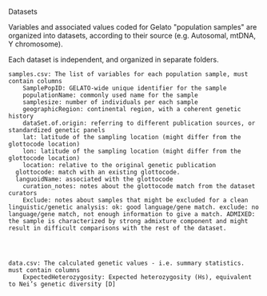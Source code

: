 Datasets

Variables and associated values coded for Gelato "population samples" are organized into datasets, according to their source (e.g. Autosomal, mtDNA, Y chromosome).

Each dataset is independent, and organized in separate folders. 

    samples.csv: The list of variables for each population sample, must contain columns
        SamplePopID: GELATO-wide unique identifier for the sample
        populationName: commonly used name for the sample
        samplesize: number of individuals per each sample
        geographicRegion: continental region, with a coherent genetic history
        dataSet.of.origin: referring to different publication sources, or standardized genetic panels
        lat: latitude of the sampling location (might differ from the glottocode location)
        lon: latitude of the sampling location (might differ from the glottocode location)
        location: relative to the original genetic publication
      glottocode: match with an existing glottocode. 
      languoidName: associated with the glottocode
        curation_notes: notes about the glottocode match from the dataset curators
        Exclude: notes about samples that might be excluded for a clean linguistic/genetic analysis: ok: good language/gene match. exclude: no language/gene match, not enough information to give a match. ADMIXED: the sample is characterized by strong admixture component and might result in difficult comparisons with the rest of the dataset. 
        
      
        
        
    data.csv: The calculated genetic values - i.e. summary statistics. must contain columns
        ExpectedHeterozygosity: Expected heterozygosity (Hs), equivalent to Nei’s genetic diversity [D]
